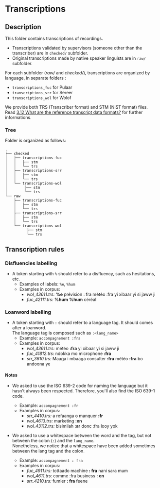 # Transcriptions

## Description
This folder contains transcriptions of recordings.     
- Transcriptions validated by supervisors (someone other than the transcriber) are in `checked/` subfolder.    
- Original transcriptions made by native speaker linguists are in `raw/` subfolder.    
     
For each subfolder (*raw/* and *checked/*), transcriptions are organized by language, in separate folders :     
- `transcriptions_fuc` for Pulaar
- `transcriptions_srr` for Sereer
- `transcriptions_wol` for Wolof   

We provide both TRS (Transcriber format) and STM (NIST format) files.    
Read [3.12 What are the reference transcript data formats?](https://www1.icsi.berkeley.edu/Speech/faq/transfmts.html) for further informations.

### Tree
Folder is organized as follows:    

	.
	├── checked
	│	├── transcriptions-fuc
	│	│	├── stm
	│	│	└── trs
	│	├── transcriptions-srr
	│	│	├── stm
	│	│	└── trs
	│	└── transcriptions-wol
	│		 ├── stm
	│		 └── trs
	└── raw
	    ├── transcriptions-fuc
	    │	├── stm
	    │	└── trs
	    ├── transcriptions-srr
	    │	├── stm
	    │	└── trs
	    └── transcriptions-wol
	    	  ├── stm
	    	  └── trs


## Transcription rules

### Disfluencies labelling
- A token starting with `%` should refer to a disfluency, such as hesitations, etc. 
    - Examples of labels: `%e`,  `%hum`
    - Examples in corpus:     
         - *wol_43611.trs:*  **%e** prévision : fra météo :fra yi xibaar yi si jaww ji
         - *fuc_42111.trs:*  **%hum** **%hum** céréal

        
### Loanword labelling
- A token starting with `:` should refer to a language tag. It should comes after a loanword.     
The language tag is composed such as `:<lang_name>`    
    - Example: `accompagnement :fra`
    - Examples in corpus:     
        - *wol_43611.trs:*   météo **:fra** yi xibaar yi si jaww ji
        - *fuc_41812.trs:*  ndokka mo microphone **:fra**
        - *srr_3610.trs:*  Maaga i mbaaga consulter **:fra** météo **:fra** bo andoona ye 

#### Notes 
- We asked to use the ISO 639-2 code for naming the language but it hasn't always been respected. Therefore, you'll also find the ISO 639-1 code.    
    - Example: `accompagnement :fr`
    - Examples in corpus:     
        - *srr_4410.trs:*  a refaanga o manquer **:fr**
        - *wol_4613.trs:*  marketing **:en** 
        - *wol_43112.trs:*  bisimilah **:ar** donc :fra looy yok

- We asked to use a whitespace between the word and the tag, but not between the colon (`:`) and the `lang_name`.     
Nonetheless, we notice that a whitespace have been added sometimes between the lang tag and the colon.    
    - Example: `accompagnement : fra`
    - Examples in corpus:     
        - *fuc_4911.trs:*  tottaaɗo machine **: fra** nani sara mum
        - *wol_4611.trs:*  comme :fra business **: en** 
        - *srr_4210.trs:*  fumier **: fra** feene 

